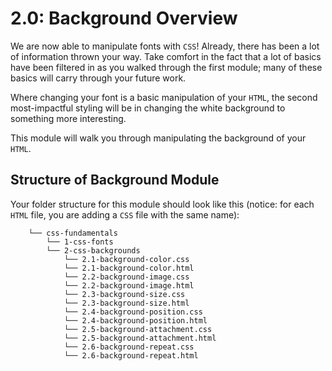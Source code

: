 # 2.0: Background Overview

We are now able to manipulate fonts with `CSS`! Already, there has been a lot of information thrown your way. Take comfort in the fact that a lot of basics have been filtered in as you walked through the first module; many of these basics will carry through your future work.  


Where changing your font is a basic manipulation of your `HTML`, the second most-impactful styling will be in changing the white background to something more interesting.  


This module will walk you through manipulating the background of your `HTML`.

## Structure of Background Module

Your folder structure for this module should look like this \(notice: for each `HTML` file, you are adding a `CSS` file with the same name\):  


```text
    └── css-fundamentals
        └── 1-css-fonts
        └── 2-css-backgrounds
            └── 2.1-background-color.css
            └── 2.1-background-color.html
            └── 2.2-background-image.css
            └── 2.2-background-image.html
            └── 2.3-background-size.css
            └── 2.3-background-size.html
            └── 2.4-background-position.css
            └── 2.4-background-position.html
            └── 2.5-background-attachment.css
            └── 2.5-background-attachment.html
            └── 2.6-background-repeat.css
            └── 2.6-background-repeat.html
```

